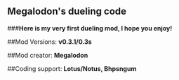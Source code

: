 ## Megalodon's dueling code
###**Here is my very first dueling mod, I hope you enjoy!**


##Mod Versions: 
**v0.3.1/0.3s**

##Mod creator: 
**Megalodon**

##Coding support:
**Lotus/Notus, Bhpsngum**
